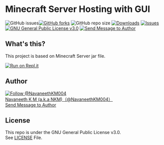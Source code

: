# Minecraft Server Hosting with GUI

![GitHub issues](https://img.shields.io/github/issues/navaneethkm004/mc-server-gui?color=red)[![GitHub forks](https://img.shields.io/github/forks/navaneethkm004/mc-server-gui?style=social, "Fork")](https://github.com/navaneethkm004/mc-server-hosting-24x7/fork) ![GitHub repo size](https://img.shields.io/github/repo-size/navaneethkm004/mc-server-gui?label=Size) [![Downloads](https://img.shields.io/github/downloads/navaneethkm004/mc-server-gui/total?maxAge=3600, "Download")](https://github.com/navaneethkm004/mc-server-gui/releases) [![Issues](https://img.shields.io/github/issues/navaneethkm004/mc-server-gui?maxAge=3600, "Issues")](https://github.com/navaneethkm004/mc-server-gui/issues) [![GNU General Public License v3.0](https://img.shields.io/badge/License-GPLv3-blue.svg?maxAge=3600, "License")](https://github.com/navaneethkm004/mc-server-gui/blob/master/LICENSE) [![Send Message to Author](https://img.shields.io/static/v1?style=flat&logo=twitter&label=Message&color=1da1f2&link=https%3A%2F%2Ftwitter.com%2Fmessages%2Fcompose%3Frecipient_id%714816987336089600&link=https%3A%2F%2Ftwitter.com%2Fmessages%2Fcompose%3Frecipient_id%714816987336089600&message=%40NavaneethKM004&maxAge=3600, "Send Message to Author")](https://twitter.com/messages/compose?recipient_id=714816987336089600)<br>

## What's this?
This project is based on Minecraft Server jar file. 

[![Run on Repl.it](https://repl.it/badge/github/navaneethkm004/mc-server-gui)](https://repl.it/github/navaneethkm004/mc-server-gui)

## Author

[![Follow @NavaneethKM004](https://img.shields.io/twitter/follow/NavaneethKM004?label=Follow&style=social&maxAge=3600, "Follow")](https://twitter.com/intent/follow?screen_name=NavaneethKM004)<br>
[Navaneeth K M (a.k.a NKM)（@NavaneethKM004）](https://twitter.com/NavaneethKM004)<br>
[Send Message to Author](https://twitter.com/messages/compose?recipient_id=714816987336089600)

## License

This repo is under the GNU General Public License v3.0.<br>
See [LICENSE](https://github.com/navaneethkm004/mc-server-gui/blob/master/LICENSE) File.
